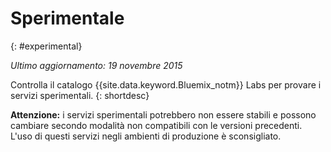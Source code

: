 

# Sperimentale
{: #experimental}

*Ultimo aggiornamento: 19 novembre 2015*

Controlla il catalogo {{site.data.keyword.Bluemix_notm}} Labs per provare i servizi sperimentali.
{: shortdesc} 



**Attenzione:** i servizi sperimentali potrebbero non essere stabili e possono cambiare secondo modalità non compatibili con le versioni precedenti. L'uso di questi servizi negli ambienti di produzione è sconsigliato. 

